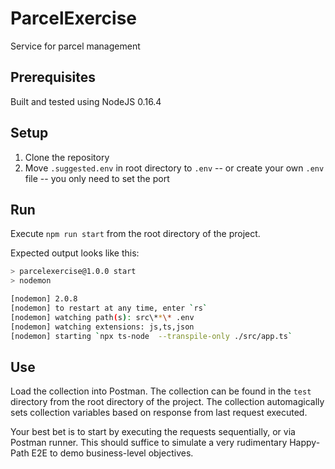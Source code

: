 # ParcelExercise
Service for parcel management

## Prerequisites

Built and tested using NodeJS 0.16.4

## Setup

1. Clone the repository
2. Move `.suggested.env` in root directory to `.env` -- or create your own `.env` file -- you only need to set the port

## Run

Execute `npm run start` from the root directory of the project.

Expected output looks like this:
```bash
> parcelexercise@1.0.0 start
> nodemon

[nodemon] 2.0.8
[nodemon] to restart at any time, enter `rs`
[nodemon] watching path(s): src\**\* .env
[nodemon] watching extensions: js,ts,json
[nodemon] starting `npx ts-node  --transpile-only ./src/app.ts`
```

## Use

Load the collection into Postman. The collection can be found in the `test` directory from the root directory of the project.
The collection automagically sets collection variables based on response from last request executed.

Your best bet is to start by executing the requests sequentially, or via Postman runner.
This should suffice to simulate a very rudimentary Happy-Path E2E to demo business-level objectives.

